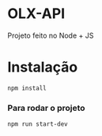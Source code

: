# OLX-API
Projeto feito no Node + JS

# Instalação
`npm install`

### Para rodar o projeto
`npm run start-dev`
